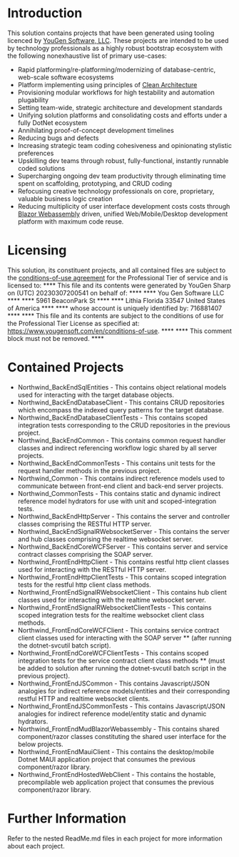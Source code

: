 # Introduction
This solution contains projects that have been generated using tooling licenced by [YouGen Software, LLC](https://yougensoft.com). These projects are intended to be used by technology professionals as a highly robust bootstrap ecosystem with the following nonexhaustive list of primary use-cases:
* Rapid platforming/re-platforming/modernizing of database-centric, web-scale software ecosystems
* Platform implementing using principles of [Clean Architecture](https://learn.microsoft.com/en-us/dotnet/architecture/modern-web-apps-azure/common-web-application-architectures)
* Provisioning modular workflows for high testability and automation plugability
* Setting team-wide, strategic architecture and development standards
* Unifying solution platforms and consolidating costs and efforts under a fully DotNet ecosystem
* Annihilating proof-of-concept development timelines
* Reducing bugs and defects
* Increasing strategic team coding cohesiveness and opinionating stylistic preferences
* Upskilling dev teams through robust, fully-functional, instantly runnable coded solutions
* Supercharging ongoing dev team productivity through eliminating time spent on scaffolding, prototyping, and CRUD coding
* Refocusing creative technology professionals on core, proprietary, valuable business logic creation
* Reducing multiplicity of user interface development costs costs through [Blazor Webassembly](https://learn.microsoft.com/en-us/aspnet/core/blazor/?view=aspnetcore) driven, unified Web/Mobile/Desktop development platform with maximum code reuse.
# Licensing
This solution, its constituent projects, and all contained files are subject to the [conditions-of-use agreement](https://www.yougensoft.com/en/conditions-of-use) for the Professional Tier of service and is licensed to:
**** This file and its contents were generated by YouGen Sharp on (UTC) 20230307200541 on behalf of: ****
**** You Gen Software LLC ****
**** 5961 BeaconPark St ****
**** Lithia Florida 33547 United States of America ****
**** whose account is uniquely identified by: 716881407 ****
**** This file and its contents are subject to the conditions of use for the Professional Tier License as specified at: https://www.yougensoft.com/en/conditions-of-use. ****
**** This comment block must not be removed. ****
# Contained Projects
* Northwind_BackEndSqlEntities - This contains object relational models used for interacting with the target database objects.
* Northwind_BackEndDatabaseClient - This contains CRUD repositories which encompass the indexed query patterns for the target database.
* Northwind_BackEndDatabaseClientTests - This contains scoped integration tests corresponding to the CRUD repositories in the previous project.
* Northwind_BackEndCommon - This contains common request handler classes and indirect referencing workflow logic shared by all server projects.
* Northwind_BackEndCommonTests - This contains unit tests for the request handler methods in the previous project.
* Northwind_Common - This contains indirect reference models used to communicate between front-end client and back-end server projects.
* Northwind_CommonTests - This contains static and dynamic indirect reference model hydrators for use with unit and scoped-integration tests.
* Northwind_BackEndHttpServer - This contains the server and controller classes comprising the RESTful HTTP server.
* Northwind_BackEndSignalRWebsocketServer - This contains the server and hub classes comprising the realtime websocket server.
* Northwind_BackEndCoreWCFServer - This contains server and service contract classes comprising the SOAP server.
* Northwind_FrontEndHttpClient - This contains restful http client classes used for interacting with the RESTful HTTP server.
* Northwind_FrontEndHttpClientTests - This contains scoped integration tests for the restful http client class methods.
* Northwind_FrontEndSignalRWebsocketClient - This contains hub client classes used for interacting with the realtime websocket server.
* Northwind_FrontEndSignalRWebsocketClientTests - This contains scoped integration tests for the realtime websocket client class methods.
* Northwind_FrontEndCoreWCFClient - This contains service contract client classes used for interacting with the SOAP server ** (after running the dotnet-svcutil batch script).
* Northwind_FrontEndCoreWCFClientTests - This contains scoped integration tests for the service contract client class methods ** (must be added to solution after running the dotnet-svcutil batch script in the previous project).
* Northwind_FrontEndJSCommon - This contains Javascript/JSON analogies for indirect reference models/entities and their corresponding restful HTTP and realtime websocket clients.
* Northwind_FrontEndJSCommonTests - This contains Javascript/JSON analogies for indirect reference model/entity static and dynamic hydrators.
* Northwind_FrontEndMudBlazorWebassembly - This contains shared component/razor classes constituting the shared user interface for the below projects.
* Northwind_FrontEndMauiClient - This contains the desktop/mobile Dotnet MAUI application project that consumes the previous component/razor library.
* Northwind_FrontEndHostedWebClient - This contains the hostable, precompilable web application project that consumes the previous component/razor library.
# Further Information
Refer to the nested ReadMe.md files in each project for more information about each project.
